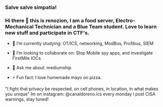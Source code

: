 ### Salve salve simpatia! 
### Hi there 👋 this is renozion, I am a food server, Electro-Mechanical Technician  and a Blue Team student. Love to learn new stuff and participate in CTF's. 

- 🔭 I’m currently studying: OT/ICS, networking, ModBus, Profibus, SIEM 
- 👯 I’m looking to collaborate on:  Stop Mobile spy apps, and investigate FirstMile IOCs 

- 💬 Ask me about: mediumship
- ⚡ Fun fact: I love homemade mayo on pizza.

"I fight that privacy be respected, on cell phones, in location, in what makes you unique"
Im on instagram: @canaldoreno.ics  every monday i post CISA warnings, stay tuned!
